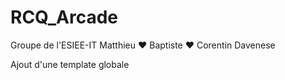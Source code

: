 # RCQ_Arcade
Groupe de l'ESIEE-IT
Matthieu
❤️ Baptiste ❤️
Corentin
Davenese

Ajout d'une template globale

